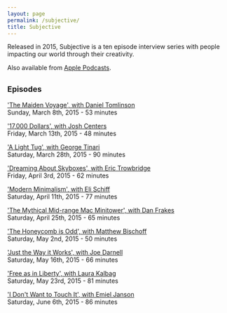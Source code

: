 ```yaml
---
layout: page
permalink: /subjective/
title: Subjective
---
```


Released in 2015, Subjective is a ten episode interview series with people impacting our world through their creativity.

Also available from [Apple Podcasts](https://podcasts.apple.com/us/podcast/subjective/id1589308059).

## <small>Episodes</small>

['The Maiden Voyage', with Daniel Tomlinson](https://www.dropbox.com/s/zswihtzcm7lpuvz/1.mp3?dl=0)<br>
Sunday, March 8th, 2015 - <abbr>53 minutes</abbr>

['17,000 Dollars', with Josh Centers](https://www.dropbox.com/s/xjefuz3w384muq4/2.mp3?dl=0)<br>
Friday, March 13th, 2015 - <abbr>48 minutes</abbr>

['A Light Tug', with George Tinari](https://www.dropbox.com/s/1wnyjjtd9d843d7/3.mp3?dl=0)<br>
Saturday, March 28th, 2015 - <abbr>90 minutes</abbr>

['Dreaming About Skyboxes', with Eric Trowbridge](https://www.dropbox.com/s/0wm6luxpym495f2/4.mp3?dl=0)<br>
Friday, April 3rd, 2015 - <abbr>62 minutes</abbr>

['Modern Minimalism', with Eli Schiff](https://www.dropbox.com/s/inwx8t43qz04mpp/5.mp3?dl=0)<br>
Saturday, April 11th, 2015 - <abbr>77 minutes</abbr>

['The Mythical Mid-range Mac Minitower', with Dan Frakes](https://www.dropbox.com/s/l5ee7ti8abdreyh/6.mp3?dl=0)<br>
Saturday, April 25th, 2015 - <abbr>65 minutes</abbr>

['The Honeycomb is Odd', with Matthew Bischoff](https://www.dropbox.com/s/1941t039eb64jph/7.mp3?dl=0)<br>
Saturday, May 2nd, 2015 - <abbr>50 minutes</abbr>

['Just the Way it Works', with Joe Darnell](https://www.dropbox.com/s/uw6i9goglfzaw8j/8.mp3?dl=0)<br>
Saturday, May 16th, 2015 - <abbr>66 minutes</abbr>

['Free as in Liberty', with Laura Kalbag](https://www.dropbox.com/s/6hmijsu1u7wfyki/9.mp3?dl=0)<br>
Saturday, May 23rd, 2015 - <abbr>81 minutes</abbr>

['I Don't Want to Touch It', with Emiel Janson](https://www.dropbox.com/s/6hmijsu1u7wfyki/10.mp3?dl=0)<br>
Saturday, June 6th, 2015 - <abbr>86 minutes</abbr>
<br><br>
